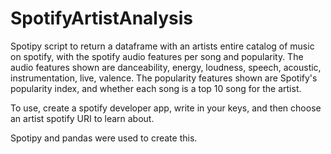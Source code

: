 # SpotifyArtistAnalysis
Spotipy script to return a dataframe with an artists entire catalog of music on spotify, with the spotify audio features per song and popularity.
The audio features shown are danceability, energy, loudness, speech, acoustic, instrumentation, live, valence.
The popularity features shown are Spotify's popularity index, and whether each song is a top 10 song for the artist.

To use, create a spotify developer app, write in your keys, and then choose an artist spotify URI to learn about.

Spotipy and pandas were used to create this.

